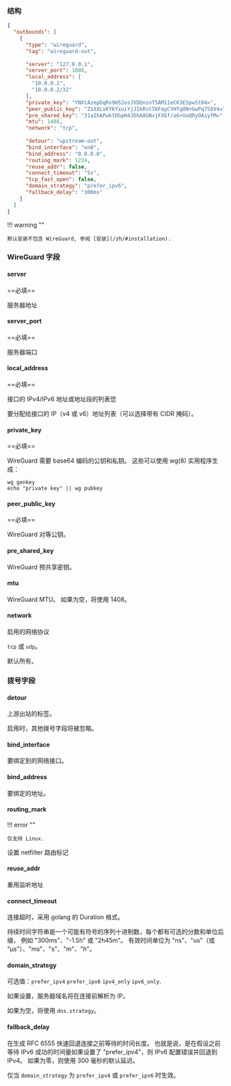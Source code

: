 ### 结构

```json
{
  "outbounds": [
    {
      "type": "wireguard",
      "tag": "wireguard-out",
      
      "server": "127.0.0.1",
      "server_port": 1080,
      "local_address": [
        "10.0.0.1",
        "10.0.0.2/32"
      ],
      "private_key": "YNXtAzepDqRv9H52osJVDQnznT5AM11eCK3ESpwSt04=",
      "peer_public_key": "Z1XXLsKYkYxuiYjJIkRvtIKFepCYHTgON+GwPq7SOV4=",
      "pre_shared_key": "31aIhAPwktDGpH4JDhA8GNvjFXEf/a6+UaQRyOAiyfM=",
      "mtu": 1408,
      "network": "tcp",
      
      "detour": "upstream-out",
      "bind_interface": "en0",
      "bind_address": "0.0.0.0",
      "routing_mark": 1234,
      "reuse_addr": false,
      "connect_timeout": "5s",
      "tcp_fast_open": false,
      "domain_strategy": "prefer_ipv6",
      "fallback_delay": "300ms"
    }
  ]
}
```

!!! warning ""

    默认安装不包含 WireGuard, 参阅 [安装](/zh/#installation).

### WireGuard 字段

#### server

==必填==

服务器地址

#### server_port

==必填==

服务器端口

#### local_address

==必填==

接口的 IPv4/IPv6 地址或地址段的列表您

要分配给接口的 IP（v4 或 v6）地址列表（可以选择带有 CIDR 掩码）。

#### private_key

==必填==

WireGuard 需要 base64 编码的公钥和私钥。 这些可以使用 wg(8) 实用程序生成：

```shell
wg genkey
echo "private key" || wg pubkey
```

#### peer_public_key

==必填==

WireGuard 对等公钥。

#### pre_shared_key

WireGuard 预共享密钥。

#### mtu

WireGuard MTU。 如果为空，将使用 1408。

#### network

启用的网络协议

`tcp` 或 `udp`。

默认所有。

### 拨号字段

#### detour

上游出站的标签。

启用时，其他拨号字段将被忽略。

#### bind_interface

要绑定到的网络接口。

#### bind_address

要绑定的地址。

#### routing_mark

!!! error ""

    仅支持 Linux.

设置 netfilter 路由标记

#### reuse_addr

重用监听地址

#### connect_timeout

连接超时，采用 golang 的 Duration 格式。

持续时间字符串是一个可能有符号的序列十进制数，每个都有可选的分数和单位后缀， 例如 "300ms"、"-1.5h" 或 "2h45m"。
有效时间单位为 "ns"、"us"（或 "µs"）、"ms"、"s"、"m"、"h"。

#### domain_strategy

可选值：`prefer_ipv4` `prefer_ipv6` `ipv4_only` `ipv6_only`.

如果设置，服务器域名将在连接前解析为 IP。

如果为空，将使用 `dns.strategy`。

#### fallback_delay

在生成 RFC 6555 快速回退连接之前等待的时间长度。
也就是说，是在假设之前等待 IPv6 成功的时间量如果设置了 "prefer_ipv4"，则 IPv6 配置错误并回退到 IPv4。
如果为零，则使用 300 毫秒的默认延迟。

仅当 `domain_strategy` 为 `prefer_ipv4` 或 `prefer_ipv6` 时生效。

